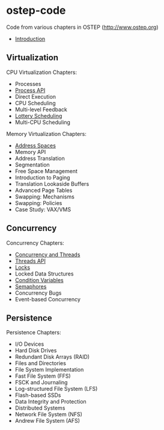 # ostep-code
Code from various chapters in OSTEP (http://www.ostep.org)

* [Introduction](https://github.com/remzi-arpacidusseau/ostep-code/tree/master/intro)

## Virtualization

CPU Virtualization Chapters:
* Processes
* [Process API](https://github.com/remzi-arpacidusseau/ostep-code/tree/master/cpu-api)
* Direct Execution
* CPU Scheduling
* Multi-level Feedback
* [Lottery Scheduling](https://github.com/remzi-arpacidusseau/ostep-code/tree/master/cpu-sched-lottery)
* Multi-CPU Scheduling

Memory Virtualization Chapters:
* [Address Spaces](https://github.com/remzi-arpacidusseau/ostep-code/tree/master/vm-intro)
* Memory API
* Address Translation
* Segmentation
* Free Space Management
* Introduction to Paging
* Translation Lookaside Buffers
* Advanced Page Tables
* Swapping: Mechanisms
* Swapping: Policies
* Case Study: VAX/VMS

## Concurrency

Concurrency Chapters:
* [Concurrency and Threads](https://github.com/remzi-arpacidusseau/ostep-code/tree/master/threads-intro)
* [Threads API](https://github.com/remzi-arpacidusseau/ostep-code/tree/master/threads-api)
* [Locks](https://github.com/remzi-arpacidusseau/ostep-code/tree/master/threads-locks)
* Locked Data Structures
* [Condition Variables](https://github.com/remzi-arpacidusseau/ostep-code/tree/master/threads-cv)
* [Semaphores](https://github.com/remzi-arpacidusseau/ostep-code/tree/master/threads-sema)
* Concurrency Bugs
* Event-based Concurrency

## Persistence

Persistence Chapters:
* I/O Devices
* Hard Disk Drives
* Redundant Disk Arrays (RAID)
* Files and Directories
* File System Implementation
* Fast File System (FFS)
* FSCK and Journaling
* Log-structured File System (LFS)
* Flash-based SSDs
* Data Integrity and Protection
* Distributed Systems
* Network File System (NFS)
* Andrew File System (AFS)

